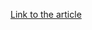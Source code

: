 [Link to the article](https://www.sentinelone.com/labs/labscon24-replay-let-them-eat-cake-secure-by-upgrade-software-is-a-national-security-threat/)

